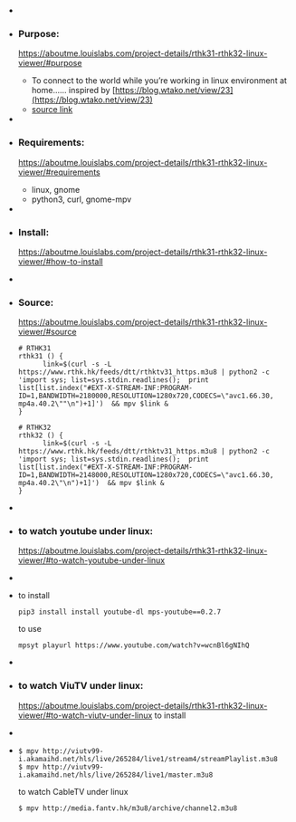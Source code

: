 -
- ### Purpose:
  https://aboutme.louislabs.com/project-details/rthk31-rthk32-linux-viewer/#purpose
	- To connect to the world while you’re working in linux environment at home…… inspired by [https://blog.wtako.net/view/23](https://blog.wtako.net/view/23)
	- [source link](https://blog.wtako.net/view/23)
-
- ### Requirements:
  https://aboutme.louislabs.com/project-details/rthk31-rthk32-linux-viewer/#requirements
	- linux, gnome
	- python3, curl, gnome-mpv
-
- ### Install:
  https://aboutme.louislabs.com/project-details/rthk31-rthk32-linux-viewer/#how-to-install
-
- ### Source:
  
  https://aboutme.louislabs.com/project-details/rthk31-rthk32-linux-viewer/#source
  
  ```
  # RTHK31
  rthk31 () {
        link=$(curl -s -L https://www.rthk.hk/feeds/dtt/rthktv31_https.m3u8 | python2 -c 'import sys; list=sys.stdin.readlines();  print list[list.index("#EXT-X-STREAM-INF:PROGRAM-ID=1,BANDWIDTH=2180000,RESOLUTION=1280x720,CODECS=\"avc1.66.30, mp4a.40.2\""\n")+1]')  && mpv $link &
  }
  
  # RTHK32
  rthk32 () {
        link=$(curl -s -L https://www.rthk.hk/feeds/dtt/rthktv31_https.m3u8 | python2 -c 'import sys; list=sys.stdin.readlines();  print list[list.index("#EXT-X-STREAM-INF:PROGRAM-ID=1,BANDWIDTH=2148000,RESOLUTION=1280x720,CODECS=\"avc1.66.30, mp4a.40.2\"\n")+1]')  && mpv $link &
  }
  ```
-
- ### to watch youtube under linux:
  https://aboutme.louislabs.com/project-details/rthk31-rthk32-linux-viewer/#to-watch-youtube-under-linux
-
- to install
  ```
  pip3 install install youtube-dl mps-youtube==0.2.7
  ```
  
  to use
  ```
  mpsyt playurl https://www.youtube.com/watch?v=wcnBl6gNIhQ
  ```
-
- ### to watch ViuTV under linux:
  https://aboutme.louislabs.com/project-details/rthk31-rthk32-linux-viewer/#to-watch-viutv-under-linux
  to install
-
- ```
  $ mpv http://viutv99-i.akamaihd.net/hls/live/265284/live1/stream4/streamPlaylist.m3u8
  $ mpv http://viutv99-i.akamaihd.net/hls/live/265284/live1/master.m3u8
  ```
  
  to watch CableTV under linux
  
  ```
  $ mpv http://media.fantv.hk/m3u8/archive/channel2.m3u8
  ```
  
  [](https://aboutme.louislabs.com/project-list)